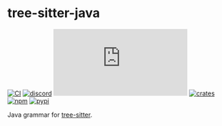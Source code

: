 # tree-sitter-java

[![CI][ci]](https://github.com/tree-sitter/tree-sitter-java/actions/workflows/ci.yml)
[![discord][discord]](https://discord.gg/w7nTvsVJhm)
[![matrix][matrix]](https://matrix.to/#/#tree-sitter-chat:matrix.org)
[![crates][crates]](https://crates.io/crates/tree-sitter-java)
[![npm][npm]](https://www.npmjs.com/package/tree-sitter-java)
[![pypi][pypi]](https://pypi.org/project/tree-sitter-java)

Java grammar for [tree-sitter](https://github.com/tree-sitter/tree-sitter).

[ci]: https://img.shields.io/github/actions/workflow/status/tree-sitter/tree-sitter-java/ci.yml?logo=github&label=CI
[discord]: https://img.shields.io/discord/1063097320771698699?logo=discord&label=discord
[matrix]: https://img.shields.io/matrix/tree-sitter-chat%3Amatrix.org?logo=matrix&label=matrix
[npm]: https://img.shields.io/npm/v/tree-sitter-java?logo=npm
[crates]: https://img.shields.io/crates/v/tree-sitter-java?logo=rust
[pypi]: https://img.shields.io/pypi/v/tree-sitter-java?logo=pypi&logoColor=ffd242
